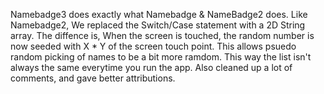 Namebadge3 does exactly what Namebadge & NameBadge2 does.
Like Namebadge2, We replaced the Switch/Case statement with a 2D String array.
The diffence is, When the screen is touched, the random number is now seeded with X * Y of the screen touch point.
This allows psuedo random picking of names to be a bit more ramdom. This way the list isn't always the same everytime you run the app.
Also cleaned up a lot of comments, and gave better attributions.
